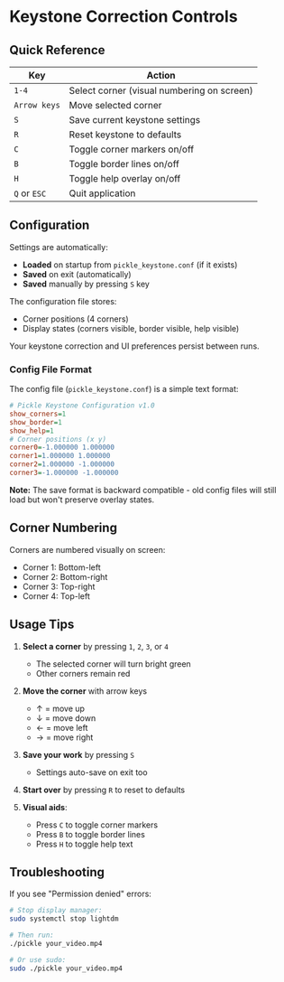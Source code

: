 # Keystone Correction Controls

## Quick Reference

| Key | Action |
|-----|--------|
| `1-4` | Select corner (visual numbering on screen) |
| `Arrow keys` | Move selected corner |
| `S` | Save current keystone settings |
| `R` | Reset keystone to defaults |
| `C` | Toggle corner markers on/off |
| `B` | Toggle border lines on/off |
| `H` | Toggle help overlay on/off |
| `Q` or `ESC` | Quit application |

## Configuration

Settings are automatically:
- **Loaded** on startup from `pickle_keystone.conf` (if it exists)
- **Saved** on exit (automatically)
- **Saved** manually by pressing `S` key

The configuration file stores:
- Corner positions (4 corners)
- Display states (corners visible, border visible, help visible)

Your keystone correction and UI preferences persist between runs.

### Config File Format

The config file (`pickle_keystone.conf`) is a simple text format:
```ini
# Pickle Keystone Configuration v1.0
show_corners=1
show_border=1
show_help=1
# Corner positions (x y)
corner0=-1.000000 1.000000
corner1=1.000000 1.000000
corner2=1.000000 -1.000000
corner3=-1.000000 -1.000000
```

**Note:** The save format is backward compatible - old config files will still load but won't preserve overlay states.

## Corner Numbering

Corners are numbered visually on screen:
- Corner 1: Bottom-left
- Corner 2: Bottom-right  
- Corner 3: Top-right
- Corner 4: Top-left

## Usage Tips

1. **Select a corner** by pressing `1`, `2`, `3`, or `4`
   - The selected corner will turn bright green
   - Other corners remain red

2. **Move the corner** with arrow keys
   - ↑ = move up
   - ↓ = move down
   - ← = move left
   - → = move right

3. **Save your work** by pressing `S`
   - Settings auto-save on exit too

4. **Start over** by pressing `R` to reset to defaults

5. **Visual aids**:
   - Press `C` to toggle corner markers
   - Press `B` to toggle border lines
   - Press `H` to toggle help text

## Troubleshooting

If you see "Permission denied" errors:
```bash
# Stop display manager:
sudo systemctl stop lightdm

# Then run:
./pickle your_video.mp4

# Or use sudo:
sudo ./pickle your_video.mp4
```
